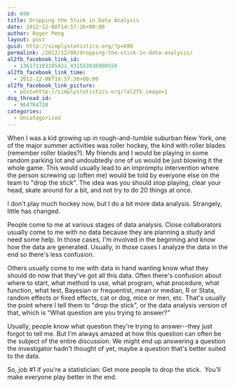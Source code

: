 ```yaml
---
id: 690
title: Dropping the Stick in Data Analysis
date: 2012-12-08T14:57:26+00:00
author: Roger Peng
layout: post
guid: http://simplystatistics.org/?p=690
permalink: /2012/12/08/dropping-the-stick-in-data-analysis/
al2fb_facebook_link_id:
  - 136171103105421_431553036900558
al2fb_facebook_link_time:
  - 2012-12-08T19:57:30+00:00
al2fb_facebook_link_picture:
  - post=http://simplystatistics.org/?al2fb_image=1
dsq_thread_id:
  - 964764728
categories:
  - Uncategorized
---
```

When I was a kid growing up in rough-and-tumble suburban New York, one of the major summer activities was roller hockey, the kind with roller blades (remember roller blades?). My friends and I would be playing in some random parking lot and undoubtedly one of us would be just blowing it the whole game. This would usually lead to an impromptu intervention where the person screwing up (often me) would be told by everyone else on the team to "drop the stick". The idea was you should stop playing, clear your head, skate around for a bit, and not try to do 20 things at once.

I don't play much hockey now, but I do a bit more data analysis. Strangely, little has changed.

People come to me at various stages of data analysis. Close collaborators usually come to me with no data because they are planning a study and need some help. In those cases, I'm involved in the beginning and know how the data are generated. Usually, in those cases I analyze the data in the end so there's less confusion.

Others usually come to me with data in hand wanting know what they should do now that they've got all this data. Often there's confusion about where to start, what method to use, what program, what procedure, what function, what test, Bayesian or frequentist, mean or median, R or Stata, random effects or fixed effects, cat or dog, mice or men, etc. That's usually the point where I tell them to "drop the stick", or the data analysis version of that, which is "What question are you trying to answer?"

Usually, people know what question they're trying to answer--they just forgot to tell me. But I'm always amazed at how this question can often be the subject of the entire discussion. We might end up answering a question the investigator hadn't thought of yet, maybe a question that's better suited to the data.

So, job #1 if you're a statistician: Get more people to drop the stick.  You'll make everyone play better in the end.